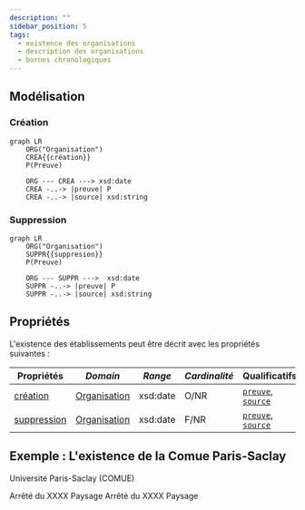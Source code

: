 ```yaml
---
description: ""
sidebar_position: 5
tags:
  - existence des organisations
  - description des organisations
  - bornes chronologiques
---
```


## Modélisation

### Création

```mermaid
graph LR
    ORG("Organisation")
    CREA{{création}}
    P(Preuve)

    ORG --- CREA ---> xsd:date
    CREA -..-> |preuve| P
    CREA -..-> |source| xsd:string
```
### Suppression

```mermaid
graph LR
    ORG("Organisation")
    SUPPR{{suppresion}}
    P(Preuve)
    
    ORG --- SUPPR --->  xsd:date
    SUPPR -..-> |preuve| P
    SUPPR -..-> |source| xsd:string
```

## Propriétés

L'existence des établissements peut être décrit avec les propriétés suivantes :

| **Propriétés**                                        | ***Domain***                                                      | ***Range*** | ***Cardinalité*** | **Qualificatifs**                                                                            |
| ----------------------------------------------------- | ----------------------------------------------------------------- | ----------- | ----------------- | -------------------------------------------------------------------------------------------- |
| [création](../Ontologie/Propriétés/création.md)       | [Organisation](../Ontologie/Classes/Organisation/Organisation.md) | xsd:date    | O/NR              | [`preuve`](../Ontologie/Propriétés/preuve.md), [`source`](../Ontologie/Propriétés/source.md) |
| [suppression](../Ontologie/Propriétés/suppression.md) | [Organisation](../Ontologie/Classes/Organisation/Organisation.md) | xsd:date    | F/NR              | [`preuve`](../Ontologie/Propriétés/preuve.md), [`source`](../Ontologie/Propriétés/source.md) |


## Exemple : L'existence de la Comue Paris-Saclay

Université Paris-Saclay (COMUE)

<Claim emphase="true" property="création">
    <Statement value="7 novembre 2019">
    <Qualifier property="preuve">Arrêté du XXXX</Qualifier>
        <References>
            <Reference>
                <ReferenceElement property="source">Paysage</ReferenceElement>
            </Reference>
        </References>
    </Statement>
</Claim>

<Claim emphase="true" property="suppression">
    <Statement value="7 novembre 2019">
        <Qualifier property="preuve">Arrêté du XXXX</Qualifier>
        <References>
            <Reference>
                <ReferenceElement property="source">Paysage</ReferenceElement>
            </Reference>
        </References>
    </Statement>
</Claim>
